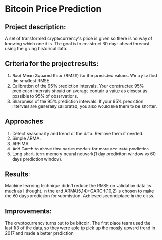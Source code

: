 # Bitcoin Price Prediction

## Project description:
A set of transformed cryptocurrency's price is given so there is no way of knowing which one it is. The goal is to construct 60 days ahead forecast using the giving historical data.

## Criteria for the project results:
1. Root Mean Squared Error (RMSE) for the predicted values. We try to find the smallest RMSE.
2. Calibration of the 95% prediction intervals. Your constructed 95% prediction intervals should on average contain a value as closest as possible to 95% of observations.
3. Sharpness of the 95% prediction intervals. If your 95% prediction intervals are generally calibrated, you also would like them to be shorter.

## Approaches:
1. Detect seasonality and trend of the data. Remove them if needed.
2. Simple ARMA.
3. ARFIMA.
4. Add Garch to above time series models for more accurate prediction.
5. Long short-term memory neural network(1 day prediciton window vs 60 days prediction window).

## Results:
Machine learning technique didn't reduce the RMSE on validation data as much as I thought. In the end ARMA(5,14)+GARCH(10,2) is chosen to make the 60 days prediction for submission. Achieved second place in the class.

## Improvements:
The cryptocurrency turns out to be bitcoin. The first place team used the last 1/3 of the data, so they were able tp pick up the mostly upward trend in 2017 and made a better prediction.
